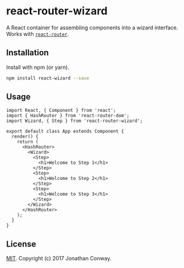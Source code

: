 # react-router-wizard

A React container for assembling components into a wizard interface. Works with [`react-router`](https://github.com/ReactTraining/react-router).

## Installation

Install with npm (or yarn).

```sh
npm install react-wizard --save
```

## Usage

```
import React, { Component } from 'react';
import { HashRouter } from 'react-router-dom';
import Wizard, { Step } from 'react-router-wizard';

export default class App extends Component {
  render() {
    return (
      <HashRouter>
        <Wizard>
          <Step>
            <h1>Welcome to Step 1</h1>
          </Step>
          <Step>
            <h1>Welcome to Step 2</h1>
          </Step>
          <Step>
            <h1>Welcome to Step 3</h1>
          </Step>
        </Wizard>
      </HashRouter>
    );
  }
}
```

## License

[MIT](LICENSE). Copyright (c) 2017 Jonathan Conway.
